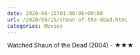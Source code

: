 ```yaml
---
date: 2020-06-15T01:00:06+00:00
url: /2020/06/15/shaun-of-the-dead.html
categories: Movies
---
```

Watched Shaun of the Dead (2004) - ★★★




